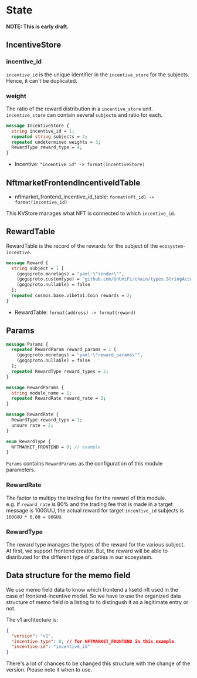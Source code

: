 # State

**NOTE: This is early draft.**

## IncentiveStore

### incentive_id

`incentive_id` is the unique identifier in the `incentive_store` for the subjects. Hence, it can't be duplicated.

### weight

The ratio of the reward distribution in a `incentive_store` unit.   
`incentive_store` can contain several `subject`s and ratio for each.   

```protobuf
message IncentiveStore {
  string incentive_id = 1;
  repeated string subjects = 2;
  repeated undetermined weights = 3;
  RewardType reward_type = 4;
}
```

- Incentive: `"incentive_id" -> format(IncentiveStore)`

## NftmarketFrontendIncentiveIdTable

- nftmarket_frontend_incentive_id_table: `format(nft_id) -> format(incentive_id)`

This KVStore manages what NFT is connected to which `incentive_id`.

## RewardTable

RewardTable is the record of the rewards for the subject of the `ecosystem-incentive`.

```protobuf
message Reward {
  string subject = 1 [
    (gogoproto.moretags) = "yaml:\"sender\"",
    (gogoproto.customtype) = "github.com/UnUniFi/chain/types.StringAccAddress",
    (gogoproto.nullable) = false
  ];
  repeated cosmos.base.v1beta1.Coin rewards = 2;
}
```

- RewardTable: `format(address) -> format(reward)`

## Params

```protobuf
message Params {
  repeated RewardParam reward_params = 1 [
    (gogoproto.moretags) = "yaml:\"reward_params\"",
    (gogoproto.nullable) = false
  ];
  repeated RewardType reward_types = 2;
}

message RewardParams {
  string module_name = 1;
  repeated RewardRate reward_rate = 2;
}

message RewardRate {
  RewardType reward_type = 1;
  unsure rate = 2;
}

enum RewardType {
  NFTMARKET_FRONTEND = 0; // example
}
```

`Params` contains `RewardParams` as the configuration of this module parameters.

### RewardRate

The factor to multipy the trading fee for the reward of this module.   
e.g. If `reward_rate` is 80% and the trading fee that is made in a target message is 100GUU, the actual reward for target `incentive_id` subjects is `100GUU * 0.80 = 80GUU`.  

### RewardType

The reward type manages the types of the reward for the various subject.
At first, we support frontend creator. But, the reward will be able to distributed for the different type of parties in our ecosystem.

## Data structure for the memo field

We use memo field data to know which frontend a lisetd nft used in the case of frontend-incentive model. So we have to use the organized data structure of memo field in a listing tx to distingush it as a legitimate entry or not.

The v1 archtecture is:

```json
{
  "version": "v1",
  "incentive-type": 0, // for NFTMARKET_FRONTEND in this example
  "incentive-id": "incentive_id"
}
```

There's a lot of chances to be changed this structure with the change of the version. Please note it when to use.
